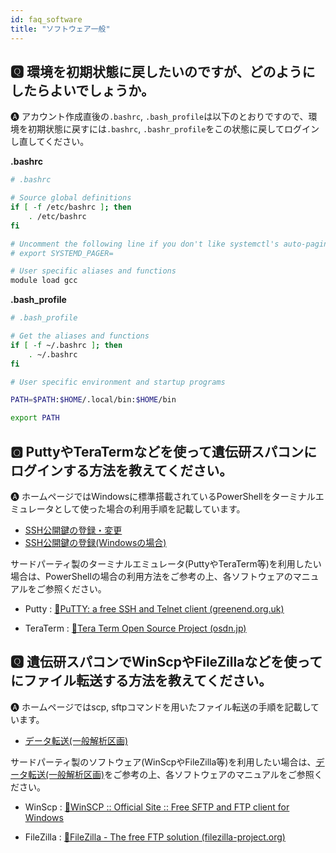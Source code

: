 ```yaml
---
id: faq_software
title: "ソフトウェア一般"
---
```


## &#x1F180; 環境を初期状態に戻したいのですが、どのようにしたらよいでしょうか。

&#x1F150; アカウント作成直後の`.bashrc`, `.bash_profile`は以下のとおりですので、環境を初期状態に戻すには`.bashrc`, `.bashr_profile`をこの状態に戻してログインし直してください。

**.bashrc**

```bash
# .bashrc

# Source global definitions
if [ -f /etc/bashrc ]; then
	. /etc/bashrc
fi

# Uncomment the following line if you don't like systemctl's auto-paging feature:
# export SYSTEMD_PAGER=

# User specific aliases and functions
module load gcc
```

**.bash_profile**

```bash
# .bash_profile

# Get the aliases and functions
if [ -f ~/.bashrc ]; then
	. ~/.bashrc
fi

# User specific environment and startup programs

PATH=$PATH:$HOME/.local/bin:$HOME/bin

export PATH
```


## &#x1F180; PuttyやTeraTermなどを使って遺伝研スパコンにログインする方法を教えてください。

&#x1F150; ホームページではWindowsに標準搭載されているPowerShellをターミナルエミュレータとして使った場合の利用手順を記載しています。

- [<u>SSH公開鍵の登録・変更</u>](/application/ssh_keys)
- [<u>SSH公開鍵の登録(Windowsの場合)</u>](/application/ssh_keys_windows)

サードパーティ製のターミナルエミュレータ(PuttyやTeraTerm等)を利用したい場合は、PowerShellの場合の利用方法をご参考の上、各ソフトウェアのマニュアルをご参照ください。

- Putty : 
[&#x1f517;<u>PuTTY: a free SSH and Telnet client (greenend.org.uk)</u>](https://www.chiark.greenend.org.uk/~sgtatham/putty/)


- TeraTerm : 
[&#x1f517;<u>Tera Term Open Source Project (osdn.jp)</u>](https://ttssh2.osdn.jp/index.html.en)


## &#x1F180; 遺伝研スパコンでWinScpやFileZillaなどを使ってにファイル転送する方法を教えてください。

&#x1F150; ホームページではscp, sftpコマンドを用いたファイル転送の手順を記載しています。

- [<u>データ転送(一般解析区画)</u>](/general_analysis_division/ga_transfer/)

サードパーティ製のソフトウェア(WinScpやFileZilla等)を利用したい場合は、[<u>データ転送(一般解析区画)</u>](/general_analysis_division/ga_transfer/)をご参考の上、各ソフトウェアのマニュアルをご参照ください。

- WinScp : 
[&#x1f517;<u>WinSCP :: Official Site :: Free SFTP and FTP client for Windows</u>](https://winscp.net/eng/index.php)


- FileZilla : 
[&#x1f517;<u>FileZilla - The free FTP solution (filezilla-project.org)</u>](https://filezilla-project.org/)
